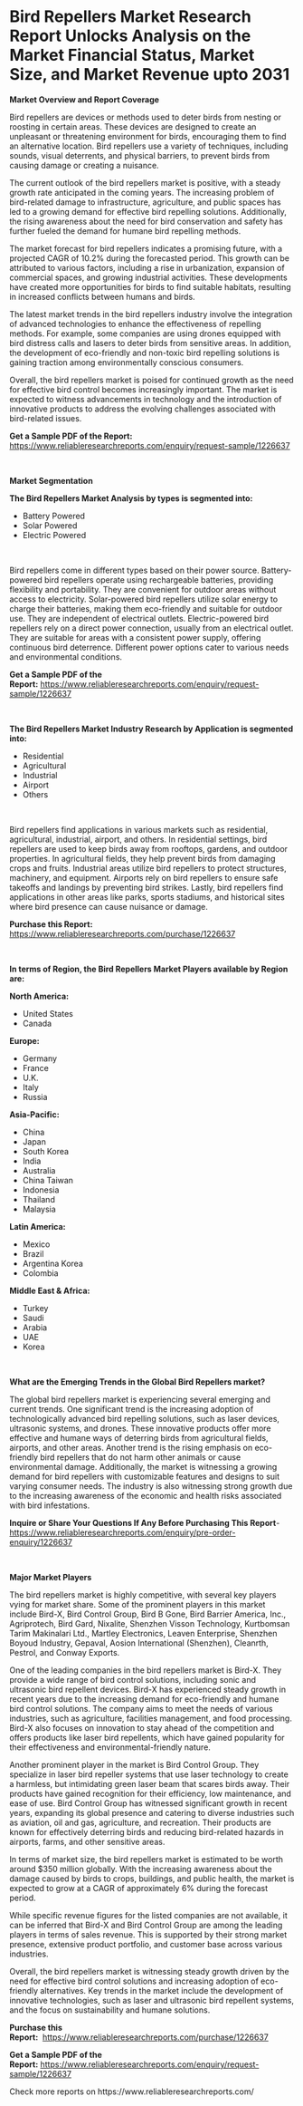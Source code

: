 <p><h1>Bird Repellers Market Research Report Unlocks Analysis on the Market Financial Status, Market Size, and Market Revenue upto 2031</h1></p><p><strong>Market Overview and Report Coverage</strong></p>
<p><p>Bird repellers are devices or methods used to deter birds from nesting or roosting in certain areas. These devices are designed to create an unpleasant or threatening environment for birds, encouraging them to find an alternative location. Bird repellers use a variety of techniques, including sounds, visual deterrents, and physical barriers, to prevent birds from causing damage or creating a nuisance.</p><p>The current outlook of the bird repellers market is positive, with a steady growth rate anticipated in the coming years. The increasing problem of bird-related damage to infrastructure, agriculture, and public spaces has led to a growing demand for effective bird repelling solutions. Additionally, the rising awareness about the need for bird conservation and safety has further fueled the demand for humane bird repelling methods.</p><p>The market forecast for bird repellers indicates a promising future, with a projected CAGR of 10.2% during the forecasted period. This growth can be attributed to various factors, including a rise in urbanization, expansion of commercial spaces, and growing industrial activities. These developments have created more opportunities for birds to find suitable habitats, resulting in increased conflicts between humans and birds.</p><p>The latest market trends in the bird repellers industry involve the integration of advanced technologies to enhance the effectiveness of repelling methods. For example, some companies are using drones equipped with bird distress calls and lasers to deter birds from sensitive areas. In addition, the development of eco-friendly and non-toxic bird repelling solutions is gaining traction among environmentally conscious consumers.</p><p>Overall, the bird repellers market is poised for continued growth as the need for effective bird control becomes increasingly important. The market is expected to witness advancements in technology and the introduction of innovative products to address the evolving challenges associated with bird-related issues.</p></p>
<p><strong>Get a Sample PDF of the Report:</strong> <a href="https://www.reliableresearchreports.com/enquiry/request-sample/1226637">https://www.reliableresearchreports.com/enquiry/request-sample/1226637</a></p>
<p>&nbsp;</p>
<p><strong>Market Segmentation</strong></p>
<p><strong>The Bird Repellers Market Analysis by types is segmented into:</strong></p>
<p><ul><li>Battery Powered</li><li>Solar Powered</li><li>Electric Powered</li></ul></p>
<p>&nbsp;</p>
<p><p>Bird repellers come in different types based on their power source. Battery-powered bird repellers operate using rechargeable batteries, providing flexibility and portability. They are convenient for outdoor areas without access to electricity. Solar-powered bird repellers utilize solar energy to charge their batteries, making them eco-friendly and suitable for outdoor use. They are independent of electrical outlets. Electric-powered bird repellers rely on a direct power connection, usually from an electrical outlet. They are suitable for areas with a consistent power supply, offering continuous bird deterrence. Different power options cater to various needs and environmental conditions.</p></p>
<p><strong>Get a Sample PDF of the Report:</strong>&nbsp;<a href="https://www.reliableresearchreports.com/enquiry/request-sample/1226637">https://www.reliableresearchreports.com/enquiry/request-sample/1226637</a></p>
<p>&nbsp;</p>
<p><strong>The Bird Repellers Market Industry Research by Application is segmented into:</strong></p>
<p><ul><li>Residential</li><li>Agricultural</li><li>Industrial</li><li>Airport</li><li>Others</li></ul></p>
<p>&nbsp;</p>
<p><p>Bird repellers find applications in various markets such as residential, agricultural, industrial, airport, and others. In residential settings, bird repellers are used to keep birds away from rooftops, gardens, and outdoor properties. In agricultural fields, they help prevent birds from damaging crops and fruits. Industrial areas utilize bird repellers to protect structures, machinery, and equipment. Airports rely on bird repellers to ensure safe takeoffs and landings by preventing bird strikes. Lastly, bird repellers find applications in other areas like parks, sports stadiums, and historical sites where bird presence can cause nuisance or damage.</p></p>
<p><strong>Purchase this Report:</strong>&nbsp; <a href="https://www.reliableresearchreports.com/purchase/1226637">https://www.reliableresearchreports.com/purchase/1226637</a></p>
<p>&nbsp;</p>
<p><strong>In terms of Region, the Bird Repellers Market Players available by Region are:</strong></p>
<p>
    <p> <strong> North America: </strong>
        <ul>
            <li>United States</li>
            <li>Canada</li>
        </ul>
        </p> 
    <p> <strong> Europe: </strong>
        <ul>
            <li>Germany</li>
            <li>France</li>
            <li>U.K.</li>
            <li>Italy</li>
            <li>Russia</li>
        </ul>
        </p> 
    <p> <strong> Asia-Pacific: </strong>
        <ul>
            <li>China</li>
            <li>Japan</li>
            <li>South Korea</li>
            <li>India</li>
            <li>Australia</li>
            <li>China Taiwan</li>
            <li>Indonesia</li>
            <li>Thailand</li>
            <li>Malaysia</li>
        </ul>
        </p> 
    <p> <strong> Latin America: </strong>
        <ul>
            <li>Mexico</li>
            <li>Brazil</li>
            <li>Argentina Korea</li>
            <li>Colombia</li>
        </ul>
        </p> 
    <p> <strong> Middle East & Africa: </strong>
        <ul>
            <li>Turkey</li>
            <li>Saudi</li>
            <li>Arabia</li>
            <li>UAE</li>
            <li>Korea</li>
        </ul>
    </p>
    </p>
<p>&nbsp;</p>
<p><strong>What are the Emerging Trends in the Global Bird Repellers market?</strong></p>
<p><p>The global bird repellers market is experiencing several emerging and current trends. One significant trend is the increasing adoption of technologically advanced bird repelling solutions, such as laser devices, ultrasonic systems, and drones. These innovative products offer more effective and humane ways of deterring birds from agricultural fields, airports, and other areas. Another trend is the rising emphasis on eco-friendly bird repellers that do not harm other animals or cause environmental damage. Additionally, the market is witnessing a growing demand for bird repellers with customizable features and designs to suit varying consumer needs. The industry is also witnessing strong growth due to the increasing awareness of the economic and health risks associated with bird infestations.</p></p>
<p><strong>Inquire or Share Your Questions If Any Before Purchasing This Report</strong>- <a href="https://www.reliableresearchreports.com/enquiry/pre-order-enquiry/1226637">https://www.reliableresearchreports.com/enquiry/pre-order-enquiry/1226637</a></p>
<p>&nbsp;</p>
<p><strong>Major Market Players</strong></p>
<p><p>The bird repellers market is highly competitive, with several key players vying for market share. Some of the prominent players in this market include Bird-X, Bird Control Group, Bird B Gone, Bird Barrier America, Inc., Agriprotech, Bird Gard, Nixalite, Shenzhen Visson Technology, Kurtbomsan Tarim Makinalari Ltd., Martley Electronics, Leaven Enterprise, Shenzhen Boyoud Industry, Gepaval, Aosion International (Shenzhen), Cleanrth, Pestrol, and Conway Exports.</p><p>One of the leading companies in the bird repellers market is Bird-X. They provide a wide range of bird control solutions, including sonic and ultrasonic bird repellent devices. Bird-X has experienced steady growth in recent years due to the increasing demand for eco-friendly and humane bird control solutions. The company aims to meet the needs of various industries, such as agriculture, facilities management, and food processing. Bird-X also focuses on innovation to stay ahead of the competition and offers products like laser bird repellents, which have gained popularity for their effectiveness and environmental-friendly nature.</p><p>Another prominent player in the market is Bird Control Group. They specialize in laser bird repeller systems that use laser technology to create a harmless, but intimidating green laser beam that scares birds away. Their products have gained recognition for their efficiency, low maintenance, and ease of use. Bird Control Group has witnessed significant growth in recent years, expanding its global presence and catering to diverse industries such as aviation, oil and gas, agriculture, and recreation. Their products are known for effectively deterring birds and reducing bird-related hazards in airports, farms, and other sensitive areas.</p><p>In terms of market size, the bird repellers market is estimated to be worth around $350 million globally. With the increasing awareness about the damage caused by birds to crops, buildings, and public health, the market is expected to grow at a CAGR of approximately 6% during the forecast period.</p><p>While specific revenue figures for the listed companies are not available, it can be inferred that Bird-X and Bird Control Group are among the leading players in terms of sales revenue. This is supported by their strong market presence, extensive product portfolio, and customer base across various industries. </p><p>Overall, the bird repellers market is witnessing steady growth driven by the need for effective bird control solutions and increasing adoption of eco-friendly alternatives. Key trends in the market include the development of innovative technologies, such as laser and ultrasonic bird repellent systems, and the focus on sustainability and humane solutions.</p></p>
<p><strong>Purchase this Report:</strong>&nbsp;&nbsp;<a href="https://www.reliableresearchreports.com/purchase/1226637">https://www.reliableresearchreports.com/purchase/1226637</a></p>
<p></p>
<p><strong>Get a Sample PDF of the Report:</strong>&nbsp;<a href="https://www.reliableresearchreports.com/enquiry/request-sample/1226637">https://www.reliableresearchreports.com/enquiry/request-sample/1226637</a></p>
<p>Check more reports on https://www.reliableresearchreports.com/</p>
